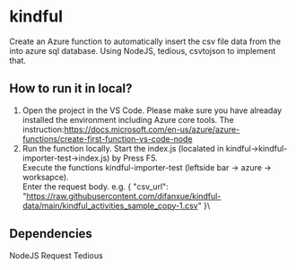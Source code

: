 # kindful
Create an Azure function to automatically insert the csv file data from the into azure sql database. Using NodeJS, tedious, csvtojson to implement that.

## How to run it in local?
1. Open the project in the VS Code. Please make sure you have alreaday installed the environment including Azure core tools. The instruction:https://docs.microsoft.com/en-us/azure/azure-functions/create-first-function-vs-code-node
2. Run the function locally. 
  Start the index.js (localated in kindful->kindful-importer-test->index.js) by Press F5.\
  Execute the functions kindful-importer-test (leftside bar -> azure -> worksapce).\
  Enter the request body. e.g. { "csv_url": "https://raw.githubusercontent.com/difanxue/kindful-data/main/kindful_activities_sample_copy-1.csv" }\

## Dependencies
NodeJS
Request
Tedious
